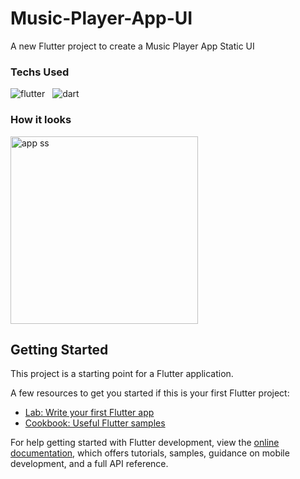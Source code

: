 # Music-Player-App-UI

A new Flutter project to create a Music Player App Static UI

### Techs Used

![flutter](https://img.shields.io/badge/Flutter-02569B?style=for-the-badge&logo=flutter&logoColor=white) &nbsp;
![dart](https://img.shields.io/badge/Dart-0175C2?style=for-the-badge&logo=dart&logoColor=white) &nbsp;


### How it looks
<img src=".assets/images/appss.jpg" alt="app ss" style="width: 300px;"></img>

## Getting Started

This project is a starting point for a Flutter application.

A few resources to get you started if this is your first Flutter project:

- [Lab: Write your first Flutter app](https://docs.flutter.dev/get-started/codelab)
- [Cookbook: Useful Flutter samples](https://docs.flutter.dev/cookbook)

For help getting started with Flutter development, view the
[online documentation](https://docs.flutter.dev/), which offers tutorials,
samples, guidance on mobile development, and a full API reference.

